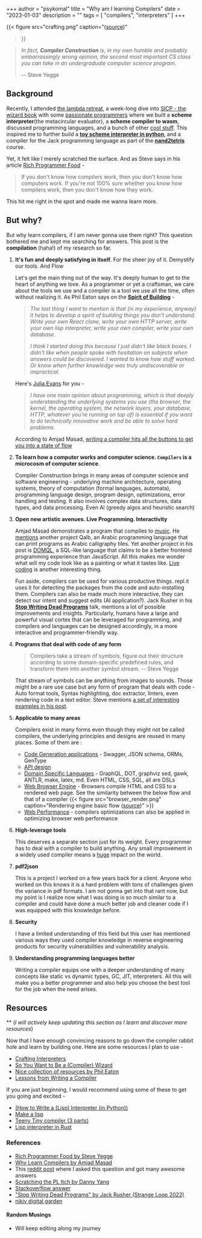 +++
author = "psykomal"
title = "Why am I learning Compilers"
date = "2023-01-03"
description = ""
tags = [
    "compilers", "interpreters"
]
+++

{{< figure
		  src="crafting.png"
		  caption="([source](https://craftinginterpreters.com/a-map-of-the-territory.html))"
>}}

>   *In fact, **Compiler Construction** is, in my own humble and probably embarrassingly wrong opinion, the second most important CS class you can take in an undergraduate computer science program.*
>
>   -- Steve Yegge

## Background


Recently, I attended [the lambda retreat](https://anandology.com/lambda-retreat/), a week-long dive into [SICP - the wizard book](https://mitp-content-server.mit.edu/books/content/sectbyfn/books_pres_0/6515/sicp.zip/full-text/book/book.html) with some [passionate programmers](https://twitter.com/anandology/status/1603804285493743616?s=20) where we built a **scheme interpreter**(the metacircular evaluator), a **scheme compiler to wasm**, discussed programming languages, and a bunch of other [cool stuff](https://github.com/psykomal/lambda-retreat). This inspired me to further build a [**toy scheme interpreter in python**](https://github.com/psykomal/pylisp), and a compiler for the Jack programming language as part of the [**nand2tetris**](https://www.nand2tetris.org/) course.

Yet, it felt like I merely scratched the surface. And as Steve says in his article [Rich Programmer Food](http://steve-yegge.blogspot.com/2007/06/rich-programmer-food.html) - 

> If you don't know how compilers work, then you don't know how computers work. If you're not 100% sure whether you know how compilers work, then you don't know how they work.


This hit me right in the spot and made me wanna learn more. 

## But why?

But why learn compilers, if I am never gonna use them right? This question bothered me and kept me searching for answers. This post is the **compilation** (haha!) of my research so far. 


1. **It's fun and deeply satisfying in itself**. For the sheer joy of it. Demystify our tools. And Flow

	Let's get the main thing out of the way. It's deeply human to get to the heart of anything we love. As a programmer or yet a craftsman, we care about the tools we use and a compiler is a tool we use all the time, often without realizing it. As Phil Eaton says on the [**Spirit of Building**](https://letters.eatonphil.com/2023-01-01-letter-to-a-frontend-developer-asking-about-database-development.html) -

	> *The last thing I want to mention is that (in my experience, anyway) it helps to develop a spirit of building things you don't understand. Write your own React clone, write your own HTTP server, write your own lisp interpreter, write your own compiler, write your own database.*
	> 
	> *I think I started doing this because I just didn't like black boxes. I didn't like when people spoke with hesitation on subjects when answers *could* be discovered. I wanted to know how stuff worked. Or know when further knowledge was truly undiscoverable or impractical.*

	Here's [Julia Evans](https://jvns.ca/about/) for you -
	> *I have one main opinion about programming, which is that deeply understanding the underlying systems you use (the browser, the kernel, the operating system, the network layers, your database, HTTP, whatever you’re running on top of) is essential if you want to do technically innovative work and be able to solve hard problems.*

	According to Amjad Masad, [writing a compiler hits all the buttons to get you into a state of flow](https://amasad.me/compilers)

2. **To learn how a computer works and computer science. `Compilers` is a microcosm of computer science**. 

	Compiler Construction brings in many areas of computer science and software engineering - underlying machine architecture, operating systems, theory of computation (formal languages, automata), programming language design, program design, optimizations, error handling and testing. It also involves complex data structures, data types, and data processing. Even AI (greedy algos and heuristic search)

3. **Open new artistic avenues. Live Programming. Interactivity**

	Amjad Masad demonstrates a program that compiles to [music](http://soundofjs.com/). He [mentions](https://amasad.me/compilers) another project Qalb, an Arabic programming language that can print programs as Arabic calligraphy tiles. Yet another project in his post is [DOMQL](https://amasad.github.io/DOMQL/), a SQL-like language that claims to be a better frontend programming experience than JavaScript. All this makes me wonder what will my code look like as a painting or what it tastes like. [Live coding](https://github.com/toplap/awesome-livecoding) is another interesting thing.
	
	Fun aside, compilers can be used for various productive things. repl.it uses it for detecting the packages from the code and auto-installing them. Compilers can also be made much more interactive, they can detect our intent and suggest edits (AI application?). Jack Rusher in his **[Stop Writing Dead Programs](https://youtu.be/8Ab3ArE8W3s?list=PLcGKfGEEONaDO2dvGEdodnqG5cSnZ96W1)** talk, mentions a lot of possible improvements and insights. Particularly, humans have a large and powerful visual cortex that can be leveraged for programming, and compilers and languages can be designed accordingly, in a more interactive and programmer-friendly way.

4. **Programs that deal with code of any form**

	> Compilers take a stream of symbols, figure out their structure according to some domain-specific predefined rules, and transform them into another symbol stream.
	> 	-- Steve Yegge

	That stream of symbols can be anything from images to sounds. Those might be a rare use case but any form of program that deals with code - Auto format tools, Syntax highlighting, doc extractor, linters, even rendering code in a text editor. Steve mentions [a set of interesting examples in his post](http://steve-yegge.blogspot.com/2007/06/rich-programmer-food.html).

5. **Applicable to many areas**

	Compilers exist in many forms even though they might not be called compilers, the underlying principles and designs are reused in many places. Some of them are :
	- [Code Generation applications](https://yangdanny97.github.io/blog/2022/09/03/scratching-the-pl-itch) - Swagger, JSON schema, ORMs, GenType 
	- [API design](https://yangdanny97.github.io/blog/2022/09/03/scratching-the-pl-itch) 
	- [Domain Specific Languages](https://tomassetti.me/domain-specific-languages/) - GraphQL, DOT, graphviz sed, gawk, ANTLR, make, latex, md. Even HTML, CSS, SQL, all are DSLs
	- [Web Browser Engine](https://web.dev/howbrowserswork/) - Browsers compile HTML and CSS to a rendered web page. See the similarity between the below flow and that of a compiler
			{{< figure
				  src="browser_render.png"
				  caption="Rendering engine basic flow ([source](https://web.dev/howbrowserswork/))"
				>}}
	- [Web Performance](https://yangdanny97.github.io/blog/2022/09/03/scratching-the-pl-itch) - compilers optimizations can also be applied in optimizing browser web performance


6. **High-leverage tools**

	This deserves a separate section just for its weight. Every programmer has to deal with a compiler to build anything. Any small improvement in a widely used compiler means a [huge](https://www.statista.com/statistics/627312/worldwide-developer-population/) impact on the world. 

7. **pdf2json**

	This is a project I worked on a few years back for a client. Anyone who worked on this knows it is a hard problem with tons of challenges given the variance in pdf formats. I am not gonna get into that rant now, but my point is I realize now what I was doing is so much similar to a compiler and could have done a much better job and cleaner code if I was equipped with this knowledge before.

8. **Security** 

	I have a limited understanding of this field but this user has mentioned various ways they used compiler knowledge in reverse engineering products for security vulnerabilities and vulnerability analysis.

9. **Understanding programming languages better**

	Writing a compiler equips one with a deeper understanding of many concepts like static vs dynamic types, GC, JIT, interpreters. All this will make you a better programmer and also help you choose the best tool for the job when the need arises.


## Resources

** (*I will actively keep updating this section as I learn and discover more resources*)

Now that I have enough convincing reasons to go down the compiler rabbit hole and learn by building one. Here are some resources I plan to use -

- [Crafting Interpreters](https://craftinginterpreters.com/)
- [So You Want to Be a (Compiler) Wizard](https://belkadan.com/blog/2016/05/So-You-Want-To-Be-A-Compiler-Wizard/)
- [Nice collection of resources by Phil Eaton](https://lists.eatonphil.com/compilers-and-interpreters.html)
- [Lessons from Writing a Compiler](https://borretti.me/article/lessons-writing-compiler)

If you are just beginning, I would recommend using some of these to get you going and excited -

- [(How to Write a (Lisp) Interpreter (in Python))](http://www.norvig.com/lispy.html)
- [Make a lisp](https://github.com/kanaka/mal)
- [Teeny Tiny compiler (3 parts)](https://austinhenley.com/blog/teenytinycompiler1.html)
- [Lisp interpreter in Rust](https://vishpat.github.io/lisp-rs/overview.html)


### References

- [Rich Programmer Food by Steve Yegge](http://steve-yegge.blogspot.com/2007/06/rich-programmer-food.html)
- [Why Learn Compilers by Amjad Masad](https://amasad.me/compilers)
- This [reddit post](https://www.reddit.com/r/Compilers/comments/101b6kb/why_should_i_learn_compilers/) where I asked this question and got many awesome answers
- [Scratching the PL Itch by Danny Yang](https://yangdanny97.github.io/blog/2022/09/03/scratching-the-pl-itch)
- [Stackoverflow answer](https://stackoverflow.com/a/733190)
- ["Stop Writing Dead Programs" by Jack Rusher (Strange Loop 2022)](https://youtu.be/8Ab3ArE8W3s?list=PLcGKfGEEONaDO2dvGEdodnqG5cSnZ96W1)
- [nikiv digital garden](https://wiki.nikiv.dev/compilers/)


#### Random Musings

- Will keep editing along my journey

